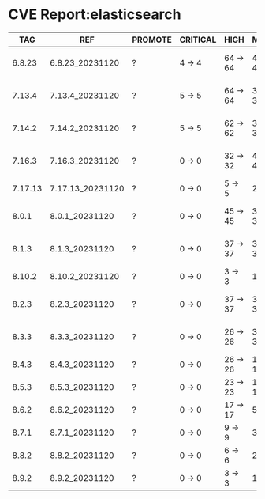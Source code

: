# CVE Report:elasticsearch
|   TAG   |       REF        | PROMOTE | CRITICAL |   HIGH   |   MEDIUM   |    LOW     | UNKNOWN |
|---------|------------------|---------|----------|----------|------------|------------|---------|
| 6.8.23  | 6.8.23_20231120  | ?       | 4 -> 4   | 64 -> 64 | 497 -> 497 | 553 -> 553 | 0 -> 0  |
| 7.13.4  | 7.13.4_20231120  | ?       | 5 -> 5   | 64 -> 64 | 378 -> 378 | 262 -> 262 | 0 -> 0  |
| 7.14.2  | 7.14.2_20231120  | ?       | 5 -> 5   | 62 -> 62 | 381 -> 381 | 262 -> 262 | 0 -> 0  |
| 7.16.3  | 7.16.3_20231120  | ?       | 0 -> 0   | 32 -> 32 | 423 -> 423 | 211 -> 211 | 0 -> 0  |
| 7.17.13 | 7.17.13_20231120 | ?       | 0 -> 0   | 5 -> 5   | 22 -> 22   | 27 -> 27   | 0 -> 0  |
| 8.0.1   | 8.0.1_20231120   | ?       | 0 -> 0   | 45 -> 45 | 394 -> 394 | 206 -> 206 | 0 -> 0  |
| 8.1.3   | 8.1.3_20231120   | ?       | 0 -> 0   | 37 -> 37 | 386 -> 386 | 185 -> 185 | 0 -> 0  |
| 8.10.2  | 8.10.2_20231120  | ?       | 0 -> 0   | 3 -> 3   | 13 -> 13   | 26 -> 26   | 0 -> 0  |
| 8.2.3   | 8.2.3_20231120   | ?       | 0 -> 0   | 37 -> 37 | 374 -> 374 | 171 -> 171 | 0 -> 0  |
| 8.3.3   | 8.3.3_20231120   | ?       | 0 -> 0   | 26 -> 26 | 361 -> 361 | 171 -> 171 | 0 -> 0  |
| 8.4.3   | 8.4.3_20231120   | ?       | 0 -> 0   | 26 -> 26 | 143 -> 143 | 73 -> 73   | 0 -> 0  |
| 8.5.3   | 8.5.3_20231120   | ?       | 0 -> 0   | 23 -> 23 | 122 -> 122 | 62 -> 62   | 0 -> 0  |
| 8.6.2   | 8.6.2_20231120   | ?       | 0 -> 0   | 17 -> 17 | 57 -> 57   | 58 -> 58   | 0 -> 0  |
| 8.7.1   | 8.7.1_20231120   | ?       | 0 -> 0   | 9 -> 9   | 35 -> 35   | 44 -> 44   | 0 -> 0  |
| 8.8.2   | 8.8.2_20231120   | ?       | 0 -> 0   | 6 -> 6   | 24 -> 24   | 34 -> 34   | 0 -> 0  |
| 8.9.2   | 8.9.2_20231120   | ?       | 0 -> 0   | 3 -> 3   | 17 -> 17   | 29 -> 29   | 0 -> 0  |
